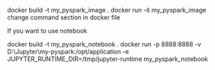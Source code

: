  
docker build -t my_pyspark_image .
docker run -it my_pyspark_image
change command section in docker file

If you want to use notebook

docker build -t my_pyspark_notebook .
docker run -p 8888:8888 -v D:\Jupyter\my-pyspark:/opt/application -e JUPYTER_RUNTIME_DIR=/tmp/jupyter-runtime my_pyspark_notebook
 
